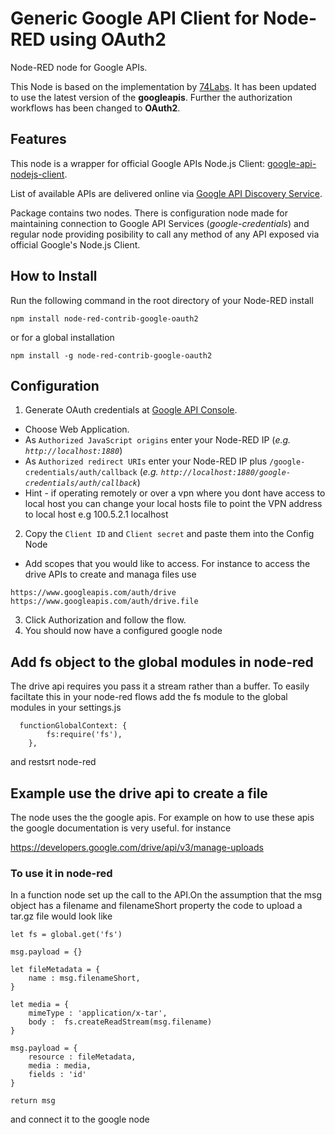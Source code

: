 # Generic Google API Client for Node-RED using OAuth2

Node-RED node for Google APIs.

This Node is based on the implementation by [74Labs](https://github.com/74Labs/node-red-contrib-google). It has been updated to use the latest version of the __googleapis__. Further the authorization workflows has been changed to __OAuth2__.

## Features

This node is a wrapper for official Google APIs Node.js Client: [google-api-nodejs-client](https://github.com/google/google-api-nodejs-client).

List of available APIs are delivered online via [Google API Discovery Service](https://developers.google.com/discovery/).

Package contains two nodes. There is configuration node made for maintaining connection to Google API Services (_google-credentials_) and regular node providing posibility to call any method of any API exposed via official Google's Node.js Client.

## How to Install

Run the following command in the root directory of your Node-RED install

```
npm install node-red-contrib-google-oauth2
```

or for a global installation
```
npm install -g node-red-contrib-google-oauth2
```

## Configuration

1. Generate OAuth credentials at [Google API Console](https://console.developers.google.com/apis/credentials/oauthclient).

  * Choose Web Application.
  * As `Authorized JavaScript origins` enter your Node-RED IP (_e.g. `http://localhost:1880`_)
  * As `Authorized redirect URIs` enter your Node-RED IP plus `/google-credentials/auth/callback` (_e.g. `http://localhost:1880/google-credentials/auth/callback`_)
  * Hint - if operating remotely or over a vpn where you dont have access to local host you can change your local hosts file to point the VPN address to local host e.g 100.5.2.1 localhost

2. Copy the `Client ID` and `Client secret` and paste them into the Config Node

 * Add scopes that you would like to access. For instance to access the drive APIs to create and managa files use

  ```
  https://www.googleapis.com/auth/drive
  https://www.googleapis.com/auth/drive.file 
  ```

3. Click Authorization and follow the flow. 
4. You should now have a configured google node

## Add fs object to the global modules in node-red

The drive api requires you pass it a stream rather than a buffer. To easily faciltate this in your node-red flows add the fs module to the global modules in your settings.js
```
  functionGlobalContext: {
        fs:require('fs'),
    },

```
and restsrt node-red

## Example use the drive api to create a file

The node uses the the google apis. For example on how to use these apis the google documentation is very useful. for instance

https://developers.google.com/drive/api/v3/manage-uploads

### To use it in node-red
In a function node set up the call to the API.On the assumption that the msg object has a filename and filenameShort property the code to upload a tar.gz file would look like

```
let fs = global.get('fs')

msg.payload = {}

let fileMetadata = {
    name : msg.filenameShort,
}

let media = {
    mimeType : 'application/x-tar',
    body :  fs.createReadStream(msg.filename)
}

msg.payload = {
    resource : fileMetadata,
    media : media,
    fields : 'id'
}

return msg

```

and connect it to the google node



